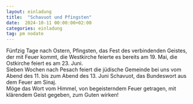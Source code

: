 ```yaml
---
layout: einladung
title:  "Schavuot und Pfingsten"
date:  2024-10-11 00:00:00+02:00
categories: einladung
tag: pm nodate
---
```


Fünfzig Tage nach Ostern, Pfingsten, das Fest des verbindenden Geistes, der mit Feuer kommt, die Westkirche feierte es bereits am 19. Mai, die Ostkirche feiert es am 23. Juni.
<br>
Sieben Wochen nach Pesach feiert die jüdische Gemeinde bei uns vom Abend des 11. bis zum Abend des 13. Juni Schavuot, das Bundeswort aus dem Feuer am Sinaj.
<br>
Möge das Wort vom Himmel, von begeisterndem Feuer getragen, mit klärendem Geist gegeben, zum Guten wirken!
